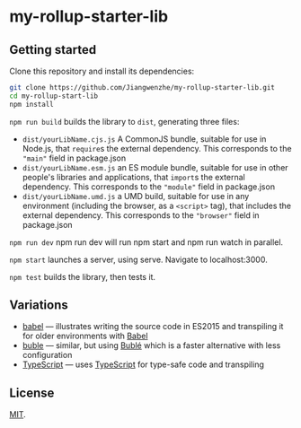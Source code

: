 # my-rollup-starter-lib

## Getting started

Clone this repository and install its dependencies:

```bash
git clone https://github.com/Jiangwenzhe/my-rollup-starter-lib.git
cd my-rollup-start-lib
npm install
```

`npm run build` builds the library to `dist`, generating three files:

* `dist/yourLibName.cjs.js`
    A CommonJS bundle, suitable for use in Node.js, that `require`s the external dependency. This corresponds to the `"main"` field in package.json
* `dist/yourLibName.esm.js`
    an ES module bundle, suitable for use in other people's libraries and applications, that `import`s the external dependency. This corresponds to the `"module"` field in package.json
* `dist/yourLibName.umd.js`
    a UMD build, suitable for use in any environment (including the browser, as a `<script>` tag), that includes the external dependency. This corresponds to the `"browser"` field in package.json

`npm run dev` npm run dev will run npm start and npm run watch in parallel.

`npm start` launches a server, using serve. Navigate to localhost:3000.

`npm test` builds the library, then tests it.

## Variations

* [babel](https://github.com/rollup/rollup-starter-lib/tree/babel) — illustrates writing the source code in ES2015 and transpiling it for older environments with [Babel](https://babeljs.io/)
* [buble](https://github.com/rollup/rollup-starter-lib/tree/buble) — similar, but using [Bublé](https://buble.surge.sh/) which is a faster alternative with less configuration
* [TypeScript](https://github.com/rollup/rollup-starter-lib/tree/typescript) — uses [TypeScript](https://www.typescriptlang.org/) for type-safe code and transpiling



## License

[MIT](LICENSE).